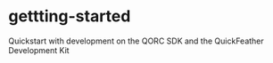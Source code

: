 # gettting-started
Quickstart with development on the QORC SDK and the QuickFeather Development Kit
